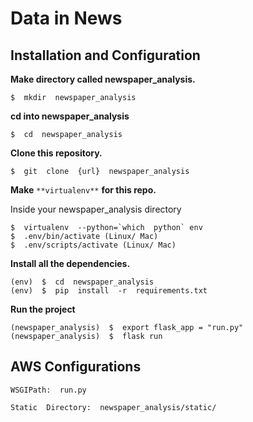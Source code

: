#  Data in News
##  Installation  and  Configuration

**Make  directory  called  newspaper_analysis.**


    $  mkdir  newspaper_analysis

**cd into  newspaper_analysis**


    $  cd  newspaper_analysis

**Clone  this  repository.**

    $  git  clone  {url}  newspaper_analysis


**Make** `**virtualenv**` **for  this  repo.**

Inside your newspaper_analysis directory

    $  virtualenv  --python=`which  python` env
    $  .env/bin/activate (Linux/ Mac)
    $  .env/scripts/activate (Linux/ Mac)

**Install  all  the  dependencies.**

    (env)  $  cd  newspaper_analysis
    (env)  $  pip  install  -r  requirements.txt

**Run  the  project**

    (newspaper_analysis)  $  export flask_app = "run.py"
    (newspaper_analysis)  $  flask run

##  AWS  Configurations

    WSGIPath:  run.py  

    Static  Directory:  newspaper_analysis/static/
